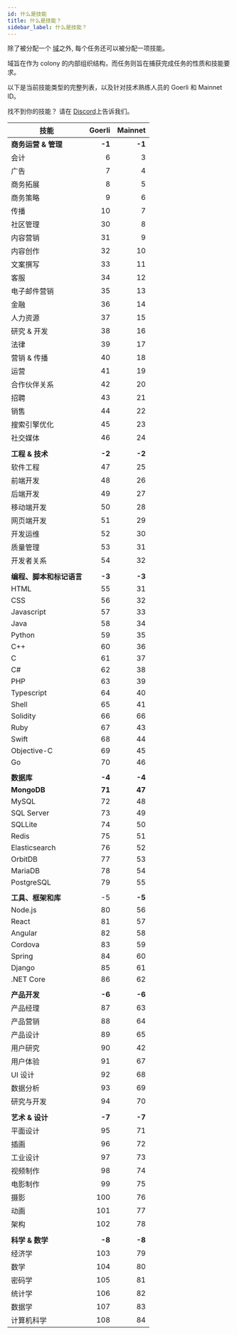 ```yaml
---
id: 什么是技能
title: 什么是技能？
sidebar_label: 什么是技能？
---
```


除了被分配一个 [域](what-are-domains.md)之外, 每个任务还可以被分配一项技能。

域旨在作为 colony 的内部组织结构，而任务则旨在捕获完成任务的性质和技能要求。

以下是当前技能类型的完整列表，以及针对技术熟练人员的 Goerli 和 Mainnet ID。

找不到你的技能？ 请在 [Discord](clny.io/discord)上告诉我们。

| 技能             | Goerli | Mainnet |
| -------------- | ------:| -------:|
| **商务运营 & 管理**  | **-1** |  **-1** |
| 会计             |      6 |       3 |
| 广告             |      7 |       4 |
| 商务拓展           |      8 |       5 |
| 商务策略           |      9 |       6 |
| 传播             |     10 |       7 |
| 社区管理           |     30 |       8 |
| 内容营销           |     31 |       9 |
| 内容创作           |     32 |      10 |
| 文案撰写           |     33 |      11 |
| 客服             |     34 |      12 |
| 电子邮件营销         |     35 |      13 |
| 金融             |     36 |      14 |
| 人力资源           |     37 |      15 |
| 研究 & 开发        |     38 |      16 |
| 法律             |     39 |      17 |
| 营销 & 传播        |     40 |      18 |
| 运营             |     41 |      19 |
| 合作伙伴关系         |     42 |      20 |
| 招聘             |     43 |      21 |
| 销售             |     44 |      22 |
| 搜索引擎优化         |     45 |      23 |
| 社交媒体           |     46 |      24 |
|                |        |         |
| **工程 & 技术**    | **-2** |  **-2** |
| 软件工程           |     47 |      25 |
| 前端开发           |     48 |      26 |
| 后端开发           |     49 |      27 |
| 移动端开发          |     50 |      28 |
| 网页端开发          |     51 |      29 |
| 开发运维           |     52 |      30 |
| 质量管理           |     53 |      31 |
| 开发者关系          |     54 |      32 |
|                |        |         |
| **编程、脚本和标记语言** | **-3** |  **-3** |
| HTML           |     55 |      31 |
| CSS            |     56 |      32 |
| Javascript     |     57 |      33 |
| Java           |     58 |      34 |
| Python         |     59 |      35 |
| C++            |     60 |      36 |
| C              |     61 |      37 |
| C#             |     62 |      38 |
| PHP            |     63 |      39 |
| Typescript     |     64 |      40 |
| Shell          |     65 |      41 |
| Solidity       |     66 |      66 |
| Ruby           |     67 |      43 |
| Swift          |     68 |      44 |
| Objective-C    |     69 |      45 |
| Go             |     70 |      46 |
|                |        |         |
| **数据库**        | **-4** |  **-4** |
| **MongoDB**    | **71** |  **47** |
| MySQL          |     72 |      48 |
| SQL Server     |     73 |      49 |
| SQLLite        |     74 |      50 |
| Redis          |     75 |      51 |
| Elasticsearch  |     76 |      52 |
| OrbitDB        |     77 |      53 |
| MariaDB        |     78 |      54 |
| PostgreSQL     |     79 |      55 |
|                |        |         |
| **工具、框架和库**    |     -5 |  **-5** |
| Node.js        |     80 |      56 |
| React          |     81 |      57 |
| Angular        |     82 |      58 |
| Cordova        |     83 |      59 |
| Spring         |     84 |      60 |
| Django         |     85 |      61 |
| .NET Core      |     86 |      62 |
|                |        |         |
| **产品开发**       | **-6** |  **-6** |
| 产品经理           |     87 |      63 |
| 产品营销           |     88 |      64 |
| 产品设计           |     89 |      65 |
| 用户研究           |     90 |      42 |
| 用户体验           |     91 |      67 |
| UI 设计          |     92 |      68 |
| 数据分析           |     93 |      69 |
| 研究与开发          |     94 |      70 |
|                |        |         |
| **艺术 & 设计**    | **-7** |  **-7** |
| 平面设计           |     95 |      71 |
| 插画             |     96 |      72 |
| 工业设计           |     97 |      73 |
| 视频制作           |     98 |      74 |
| 电影制作           |     99 |      75 |
| 摄影             |    100 |      76 |
| 动画             |    101 |      77 |
| 架构             |    102 |      78 |
|                |        |         |
| **科学 & 数学**    | **-8** |  **-8** |
| 经济学            |    103 |      79 |
| 数学             |    104 |      80 |
| 密码学            |    105 |      81 |
| 统计学            |    106 |      82 |
| 数据学            |    107 |      83 |
| 计算机科学          |    108 |      84 |

